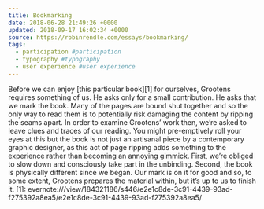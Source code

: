 ```yaml
---
title: Bookmarking
date: 2018-06-28 21:49:26 +0000
updated: 2018-09-17 16:02:34 +0000
source: https://robinrendle.com/essays/bookmarking/
tags:
  - participation #participation
  - typography #typography
  - user experience #user experience
---
```

Before we can enjoy [this particular book][1] for ourselves, Grootens requires something of us. He asks only for a small contribution.
He asks that we mark the book.
Many of the pages are bound shut together and so the only way to read them is to potentially risk damaging the content by ripping the seams apart. In order to examine Grootens’ work then, we’re asked to leave clues and traces of our reading. You might pre-emptively roll your eyes at this but the book is not just an artisanal piece by a contemporary graphic designer, as this act of page ripping adds something to the experience rather than becoming an annoying gimmick. First, we’re obliged to slow down and consciously take part in the unbinding. Second, the book is physically different since we began. Our mark is on it for good and so, to some extent, Grootens prepares the material within, but it’s up to us to finish it.
[1]: evernote:///view/184321186/s446/e2e1c8de-3c91-4439-93ad-f275392a8ea5/e2e1c8de-3c91-4439-93ad-f275392a8ea5/